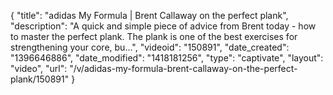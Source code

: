 {
    "title": "adidas My Formula | Brent Callaway on the perfect plank",
    "description": "A quick and simple piece of advice from Brent today - how to master the perfect plank. The plank is one of the best exercises for strengthening your core, bu...",
    "videoid": "150891",
    "date_created": "1396646886",
    "date_modified": "1418181256",
    "type": "captivate",
    "layout": "video",
    "url": "\/v\/adidas-my-formula-brent-callaway-on-the-perfect-plank\/150891"
}
